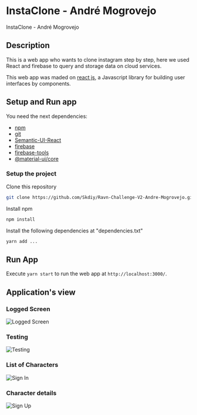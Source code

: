 # InstaClone - André Mogrovejo

InstaClone - André Mogrovejo

## Description

This is a web app who wants to clone instagram step by step, here we used React and firebase to query and storage data on cloud services.

This web app was maded on [react js](https://reactjs.org), a Javascript library for building user interfaces by components.

## Setup and Run app

You need the next dependencies:
* [npm](https://www.npmjs.com/)
* [git](https://git-scm.com/)
* [Semantic-UI-React](https://react.semantic-ui.com/)
* [firebase](https://firebase.google.com/)
* [firebase-tools](https://firebase.google.com/)
* [@material-ui/core](https://material-ui.com)

### Setup the project

Clone this repository
``` bash
git clone https://github.com/Skdiy/Ravn-Challenge-V2-Andre-Mogrovejo.git
```

Install npm
``` bash
npm install
```

Install the following dependencies at "dependencies.txt"
``` bash
yarn add ...
```



## Run App

Execute `yarn start` to run the web app at `http://localhost:3000/`.

## Application's view

### Logged Screen
![Logged Screen](https://github.com/Skdiy/instaclone/blob/master/captures/logincapture.JPG)
### Testing
![Testing](https://github.com/Skdiy/instaclone/blob/master/captures/testing2.JPG)
### List of Characters
![Sign In](https://github.com/Skdiy/instaclone/blob/master/captures/signin.JPG)
### Character details
![Sign Up](https://github.com/Skdiy/instaclone/blob/master/captures/signup.JPG)


